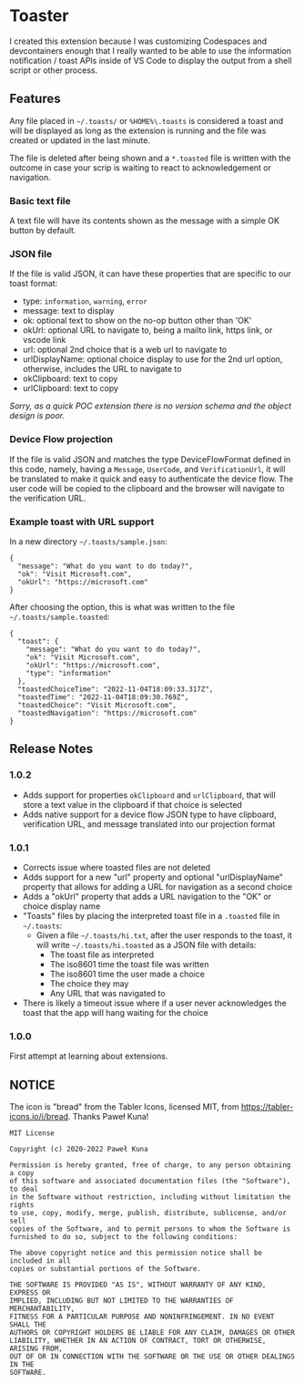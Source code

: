# Toaster

I created this extension because I was customizing Codespaces and devcontainers enough that
I really wanted to be able to use the information notification / toast APIs inside of VS Code
to display the output from a shell script or other process.

## Features

Any file placed in `~/.toasts/` or `%HOME%\.toasts` is considered a toast and will be
displayed as long as the extension is running and the file was created or updated in the
last minute.

The file is deleted after being shown and a `*.toasted` file is written with the outcome
in case your scrip is waiting to react to acknowledgement or navigation.

### Basic text file

A text file will have its contents shown as the message with a simple OK button by default.

### JSON file

If the file is valid JSON, it can have these properties that are specific to our toast format:

- type: `information`, `warning`, `error`
- message: text to display
- ok: optional text to show on the no-op button other than 'OK'
- okUrl: optional URL to navigate to, being a mailto link, https link, or vscode link
- url: optional 2nd choice that is a web url to navigate to
- urlDisplayName: optional choice display to use for the 2nd url option, otherwise, includes the URL to navigate to
- okClipboard: text to copy
- urlClipboard: text to copy

_Sorry, as a quick POC extension there is no version schema and the object design is poor._

### Device Flow projection

If the file is valid JSON and matches the type DeviceFlowFormat defined in this code,
namely, having a `Message`, `UserCode`, and `VerificationUrl`, it will be translated
to make it quick and easy to authenticate the device flow. The user code will be
copied to the clipboard and the browser will navigate to the verification URL.

### Example toast with URL support

In a new directory `~/.toasts/sample.json`:

```
{
  "message": "What do you want to do today?",
  "ok": "Visit Microsoft.com",
  "okUrl": "https://microsoft.com"
}
```

After choosing the option, this is what was written to the file `~/.toasts/sample.toasted`:

```
{
  "toast": {
    "message": "What do you want to do today?",
    "ok": "Visit Microsoft.com",
    "okUrl": "https://microsoft.com",
    "type": "information"
  },
  "toastedChoiceTime": "2022-11-04T18:09:33.317Z",
  "toastedTime": "2022-11-04T18:09:30.769Z",
  "toastedChoice": "Visit Microsoft.com",
  "toastedNavigation": "https://microsoft.com"
}
```

## Release Notes

### 1.0.2

- Adds support for properties `okClipboard` and `urlClipboard`, that will store a text value in the clipboard if that choice is selected
- Adds native support for a device flow JSON type to have clipboard, verification URL, and message translated into our projection format

### 1.0.1

- Corrects issue where toasted files are not deleted
- Adds support for a new "url" property and optional "urlDisplayName" property that allows for adding a URL for navigation as a second choice
- Adds a "okUrl" property that adds a URL navigation to the "OK" or choice display name
- "Toasts" files by placing the interpreted toast file in a `.toasted` file in `~/.toasts`:
  - Given a file `~/.toasts/hi.txt`, after the user responds to the toast, it will write `~/.toasts/hi.toasted` as a JSON file with details:
    - The toast file as interpreted
    - The iso8601 time the toast file was written
    - The iso8601 time the user made a choice
    - The choice they may
    - Any URL that was navigated to
- There is likely a timeout issue where if a user never acknowledges the toast that the app will hang waiting for the choice

### 1.0.0

First attempt at learning about extensions.

## NOTICE

The icon is "bread" from the Tabler Icons, licensed MIT, from https://tabler-icons.io/i/bread. Thanks Paweł Kuna!

```
MIT License

Copyright (c) 2020-2022 Paweł Kuna

Permission is hereby granted, free of charge, to any person obtaining a copy
of this software and associated documentation files (the "Software"), to deal
in the Software without restriction, including without limitation the rights
to use, copy, modify, merge, publish, distribute, sublicense, and/or sell
copies of the Software, and to permit persons to whom the Software is
furnished to do so, subject to the following conditions:

The above copyright notice and this permission notice shall be included in all
copies or substantial portions of the Software.

THE SOFTWARE IS PROVIDED "AS IS", WITHOUT WARRANTY OF ANY KIND, EXPRESS OR
IMPLIED, INCLUDING BUT NOT LIMITED TO THE WARRANTIES OF MERCHANTABILITY,
FITNESS FOR A PARTICULAR PURPOSE AND NONINFRINGEMENT. IN NO EVENT SHALL THE
AUTHORS OR COPYRIGHT HOLDERS BE LIABLE FOR ANY CLAIM, DAMAGES OR OTHER
LIABILITY, WHETHER IN AN ACTION OF CONTRACT, TORT OR OTHERWISE, ARISING FROM,
OUT OF OR IN CONNECTION WITH THE SOFTWARE OR THE USE OR OTHER DEALINGS IN THE
SOFTWARE.
```
